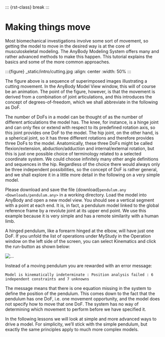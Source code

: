 ::: {rst-class} break
:::

# Making things move

Most biomechanical investigations involve some sort of movement, so
getting the model to move in the desired way is at the core of
musculoskeletal modeling. The AnyBody Modeling System offers many and
rather advanced methods to make this happen. This tutorial explains the
basics and some of the more common approaches.

:::{figure} _static/intro/cutting.jpg
:align: center
:width: 50%
:::

The figure above is a sequence of superimposed images
illustrating a cutting movement. In the AnyBody Model View window, this will of
course be an animation. The point of the figure, however, is that the
movement is derived from a combination of joint articulations, and this
introduces the concept of degrees-of-freedom, which we shall abbreviate
in the following as DoF.

The number of DoFs in a model can be thought of as the number of
different articulations the model has. The knee, for instance, is a
hinge joint and can only flex or extend with respect to its predefined
rotation axis, so this joint provides one DoF to the model. The hip
joint, on the other hand, is a spherical joint, so it has three
different rotations and therefore provides three DoFs to the model.
Anatomically, these three DoFs might be called flexion/extension,
abduction/adduction and internal/external rotation, but this is just one
possible choice of terminology related to a selected coordinate system.
We could choose infinitely many other angle definitions and sequences in
the hip. Regardless of the choice there would always only be three
independent possibilities, so the concept of DoF is rather general, and
we shall explore it in a little more detail in the following on a very
simple model.

Please download and save the file
{download}`pendulum.any <Downloads/pendulum.any>` in a working directory. Load
the model into AnyBody and open a new model view. You should see a
vertical segment with a point at each end. It is, in fact, a pendulum
model linked to the global reference frame by a revolute joint at its
upper end point. We use this example because it is very simple and has a
remote similarity with a human limb.

A hinged pendulum, like a forearm hinged at the elbow, will have just
one DoF. If you unfold the list of operations under MyStudy in the
Operation window on the left side of the screen, you can select
Kinematics and click the run-button as shown below:

![...](_static/intro/image2.png)

Instead of a moving pendulum you are rewarded with an error message:

```none
Model is kinematically indeterminate : Position analysis failed : 6 independent constraints and 7 unknowns
```

The message means that there is one equation missing in the system to
define the position of the pendulum. This comes down to the fact that
the pendulum has one DoF, i.e. one movement opportunity, and the model
does not specify how to move that one DoF. The system has no way of
determining which movement to perform before we have specified it.

In the following lessons we will look at simple and more advanced ways
to drive a model. For simplicity, we’ll stick with the simple pendulum,
but exactly the same principles apply to much more complex models.
